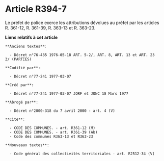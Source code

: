 # Article R394-7

Le préfet de police exerce les attributions dévolues au préfet par les articles R. 361-12, R. 361-39, R. 363-13 et R. 363-23.

**Liens relatifs à cet article**

	**Anciens textes**:

	  - Décret n°76-435 1976-05-18 ART. 5-2/, ART. 8, ART. 13 et ART. 23 2/ (PARTIES)

	**Codifié par**:

	  - Décret n°77-241 1977-03-07

	**Créé par**:

	  - Décret n°77-241 1977-03-07 JORF et JONC 18 Mars 1977

	**Abrogé par**:

	  - Décret n°2000-318 du 7 avril 2000 - art. 4 (V)

	**Cite**:

	  - CODE DES COMMUNES. - art. R361-12 (M)
	  - CODE DES COMMUNES. - art. R361-39 (Ab)
	  - Code des communes R363-13 et R363-23

	**Nouveaux textes**:

	  - Code général des collectivités territoriales - art. R2512-34 (V)
